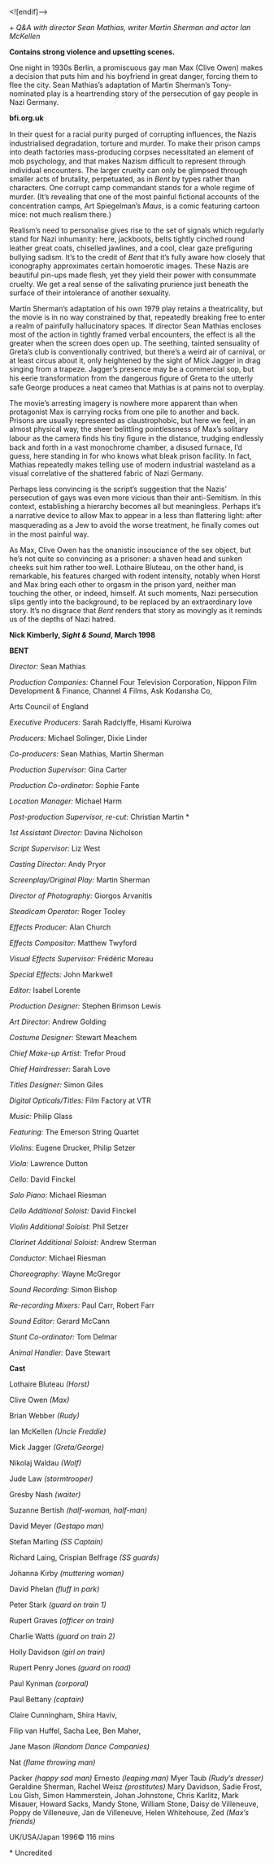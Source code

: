 
<![endif]-->

_+ Q&A with director Sean Mathias, writer Martin Sherman and actor Ian McKellen_

**Contains strong violence and upsetting scenes.**

One night in 1930s Berlin, a promiscuous gay man Max (Clive Owen) makes a decision that puts him and his boyfriend in great danger, forcing them to flee the city. Sean Mathias’s adaptation of Martin Sherman’s Tony-nominated play is a heartrending story of the persecution of gay people in Nazi Germany.

**bfi.org.uk**

In their quest for a racial purity purged of corrupting inﬂuences, the Nazis industrialised degradation, torture and murder. To make their prison camps into death factories mass-producing corpses necessitated an element of mob psychology, and that makes Nazism difﬁcult to represent through individual encounters. The larger cruelty can only be glimpsed through smaller acts of brutality, perpetuated, as in _Bent_ by types rather than characters. One corrupt camp commandant stands for a whole regime of murder. (It’s revealing that one of the most painful ﬁctional accounts of the concentration camps, Art Spiegelman’s _Maus_, is a comic featuring cartoon mice: not much realism there.)

Realism’s need to personalise gives rise to the set of signals which regularly stand for Nazi inhumanity: here, jackboots, belts tightly cinched round leather great coats, chiselled jawlines, and a cool, clear gaze preﬁguring bullying sadism. It’s to the credit of _Bent_ that it’s fully aware how closely that iconography approximates certain homoerotic images. These Nazis are beautiful pin-ups made ﬂesh, yet they yield their power with consummate cruelty. We get a real sense of the salivating prurience just beneath the surface of their intolerance of another sexuality.

Martin Sherman’s adaptation of his own 1979 play retains a theatricality, but the movie is in no way constrained by that, repeatedly breaking free to enter a realm of painfully hallucinatory spaces. If director Sean Mathias encloses most of the action in tightly framed verbal encounters, the effect is all the greater when the screen does open up. The seething, tainted sensuality of Greta’s club is conventionally contrived, but there’s a weird air of carnival, or at least circus about it, only heightened by the sight of Mick Jagger in drag singing from a trapeze. Jagger’s presence may be a commercial sop, but his eerie transformation from the dangerous ﬁgure of Greta to the utterly safe George produces a neat cameo that Mathias is at pains not to overplay.

The movie’s arresting imagery is nowhere more apparent than when protagonist Max is carrying rocks from one pile to another and back. Prisons are usually represented as claustrophobic, but here we feel, in an almost physical way, the sheer belittling pointlessness of Max’s solitary labour as the camera ﬁnds his tiny ﬁgure in the distance, trudging endlessly back and forth in a vast monochrome chamber, a disused furnace, I’d guess, here standing in for who knows what bleak prison facility. In fact, Mathias repeatedly makes telling use of modern industrial wasteland as a visual correlative of the shattered fabric of Nazi Germany.

Perhaps less convincing is the script’s suggestion that the Nazis’ persecution of gays was even more vicious than their anti-Semitism. In this context, establishing a hierarchy becomes all but meaningless. Perhaps it’s a narrative device to allow Max to appear in a less than ﬂattering light: after masquerading as a Jew to avoid the worse treatment, he ﬁnally comes out in the most painful way.

As Max, Clive Owen has the onanistic insouciance of the sex object, but he’s not quite so convincing as a prisoner: a shaven head and sunken cheeks suit him rather too well. Lothaire Bluteau, on the other hand, is remarkable, his features charged with rodent intensity, notably when Horst and Max bring each other to orgasm in the prison yard, neither man touching the other, or indeed, himself. At such moments, Nazi persecution slips gently into the background, to be replaced by an extraordinary love story. It’s no disgrace that _Bent_ renders that story as movingly as it reminds us of the depths of Nazi hatred.

**Nick Kimberly, _Sight & Sound_, March 1998**

**BENT**

_Director:_ Sean Mathias

_Production Companies:_ Channel Four Television Corporation, Nippon Film Development & Finance, Channel 4 Films, Ask Kodansha Co,

Arts Council of England

_Executive Producers:_ Sarah Radclyffe, Hisami Kuroiwa

_Producers:_ Michael Solinger, Dixie Linder

_Co-producers:_ Sean Mathias, Martin Sherman

_Production Supervisor:_ Gina Carter

_Production Co-ordinator:_ Sophie Fante

_Location Manager:_ Michael Harm

_Post-production Supervisor, re-cut:_ Christian Martin *

_1st Assistant Director:_ Davina Nicholson

_Script Supervisor:_ Liz West

_Casting Director:_ Andy Pryor

_Screenplay/Original Play:_ Martin Sherman

_Director of Photography:_ Giorgos Arvanitis

_Steadicam Operator:_ Roger Tooley

_Effects Producer:_ Alan Church

_Effects Compositor:_ Matthew Twyford

_Visual Effects Supervisor:_ Frédéric Moreau

_Special Effects:_ John Markwell

_Editor:_ Isabel Lorente

_Production Designer:_ Stephen Brimson Lewis

_Art Director:_ Andrew Golding

_Costume Designer:_ Stewart Meachem

_Chief Make-up Artist:_ Trefor Proud

_Chief Hairdresser:_ Sarah Love

_Titles Designer:_ Simon Giles

_Digital Opticals/Titles:_ Film Factory at VTR

_Music:_ Philip Glass

_Featuring:_ The Emerson String Quartet

_Violins:_ Eugene Drucker, Philip Setzer

_Viola:_ Lawrence Dutton

_Cello:_ David Finckel

_Solo Piano:_ Michael Riesman

_Cello Additional Soloist:_ David Finckel

_Violin Additional Soloist:_ Phil Setzer

_Clarinet Additional Soloist:_ Andrew Sterman

_Conductor:_ Michael Riesman

_Choreography:_ Wayne McGregor

_Sound Recording:_ Simon Bishop

_Re-recording Mixers:_ Paul Carr, Robert Farr

_Sound Editor:_ Gerard McCann

_Stunt Co-ordinator:_ Tom Delmar

_Animal Handler:_ Dave Stewart

**Cast**

Lothaire Bluteau _(Horst)_

Clive Owen _(Max)_

Brian Webber _(Rudy)_

Ian McKellen _(Uncle Freddie)_

Mick Jagger _(Greta/George)_

Nikolaj Waldau _(Wolf)_

Jude Law _(stormtrooper)_

Gresby Nash _(waiter)_

Suzanne Bertish _(half-woman, half-man)_

David Meyer _(Gestapo man)_

Stefan Marling _(SS Captain)_

Richard Laing, Crispian Belfrage _(SS guards)_

Johanna Kirby _(muttering woman)_

David Phelan _(fluff in park)_

Peter Stark _(guard on train 1)_

Rupert Graves _(officer on train)_

Charlie Watts _(guard on train 2)_

Holly Davidson _(girl on train)_

Rupert Penry Jones _(guard on road)_

Paul Kynman _(corporal)_

Paul Bettany _(captain)_

Claire Cunningham, Shira Haviv,

Filip van Huffel, Sacha Lee, Ben Maher,

Jane Mason _(Random Dance Companies)_

Nat _(flame throwing man)_

Packer _(happy sad man)_
Ernesto _(leaping man)_
Myer Taub _(Rudy’s dresser)_
Geraldine Sherman, Rachel Weisz _(prostitutes)_
Mary Davidson, Sadie Frost, Lou Gish, Simon Hammerstein, Johan Johnstone, Chris Karlitz, Mark Misauer, Howard Sacks, Mandy Stone, William Stone, Daisy de Villeneuve, Poppy de Villeneuve, Jan de Villeneuve, Helen Whitehouse, Zed _(Max’s friends)_

UK/USA/Japan 1996©
116 mins

\* Uncredited

<!--stackedit_data:
eyJoaXN0b3J5IjpbNjYyNDYzNjI4XX0=
-->